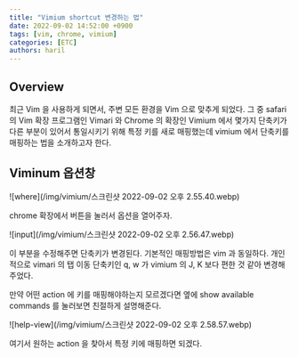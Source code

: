 ```yaml
---
title: "Vimium shortcut 변경하는 법"
date: 2022-09-02 14:52:00 +0900
tags: [vim, chrome, vimium]
categories: [ETC]
authors: haril
---
```


## Overview

최근 Vim 을 사용하게 되면서, 주변 모든 환경을 Vim 으로 맞추게 되었다. 그 중 safari 의 Vim 확장 프로그램인 Vimari 와 Chrome 의 확장인 Vimium 에서 몇가지 단축키가 다른 부분이 있어서 통일시키기 위해 특정 키를 새로 매핑했는데 vimium 에서 단축키를 매핑하는 법을 소개하고자 한다.

## Viminum 옵션창

![where](/img/vimium/스크린샷 2022-09-02 오후 2.55.40.webp)

chrome 확장에서 버튼을 눌러서 옵션을 열어주자.

![input](/img/vimium/스크린샷 2022-09-02 오후 2.56.47.webp)

이 부분을 수정해주면 단축키가 변경된다. 기본적인 매핑방법은 vim 과 동일하다. 개인적으로 vimari 의 탭 이동 단축키인 q, w 가 vimium 의 J, K 보다 편한 것 같아 변경해주었다.

만약 어떤 action 에 키를 매핑해야하는지 모르겠다면 옆에 show available commands 를 눌러보면 친절하게 설명해준다.

![help-view](/img/vimium/스크린샷 2022-09-02 오후 2.58.57.webp)

여기서 원하는 action 을 찾아서 특정 키에 매핑하면 되겠다.
